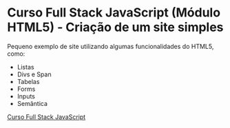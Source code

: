 # Curso Full Stack JavaScript (Módulo HTML5) - Criação de um site simples

Pequeno exemplo de site utilizando algumas funcionalidades do HTML5, como:

- Listas
- Divs e Span
- Tabelas
- Forms
- Inputs
- Semântica

<a href="https://programador.escoladejavascript.com/">Curso Full Stack JavaScript</a>